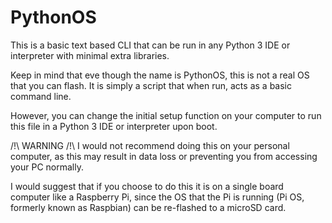 # PythonOS
This is a basic text based CLI that can be run in any Python 3 IDE or interpreter with minimal extra libraries.

Keep in mind that eve though the name is PythonOS, this is not a real OS that you can flash. It is simply a script that when run, acts as a basic command line.

However, you can change the initial setup function on your computer to run this file in a Python 3 IDE or interpreter upon boot. 

/!\ WARNING /!\ I would not recommend doing this on your personal computer, as this may result in data loss or preventing you from accessing your PC normally. 

I would suggest that if you choose to do this it is on a single board computer like a Raspberry Pi, since the OS that the Pi is running (Pi OS, formerly known as Raspbian) can be re-flashed to a microSD card.
